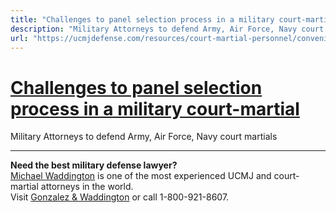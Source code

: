 ```yaml
---
title: "Сhallenges to panel selection process in a military court-martial"
description: "Military Attorneys to defend Army, Air Force, Navy court martials"
url: "https://ucmjdefense.com/resources/court-martial-personnel/convening-authority/1089hallenges-to-panel-selection-process-criteria-used-by-convening-authority.html"
---
```


# [Сhallenges to panel selection process in a military court-martial](https://ucmjdefense.com/resources/court-martial-personnel/convening-authority/1089hallenges-to-panel-selection-process-criteria-used-by-convening-authority.html)

Military Attorneys to defend Army, Air Force, Navy court martials

---

**Need the best military defense lawyer?**  
[Michael Waddington](https://ucmjdefense.com/attorneys/michael-stewart-waddington-partner.html) is one of the most experienced UCMJ and court-martial attorneys in the world.  
Visit [Gonzalez & Waddington](https://ucmjdefense.com) or call 1-800-921-8607.
